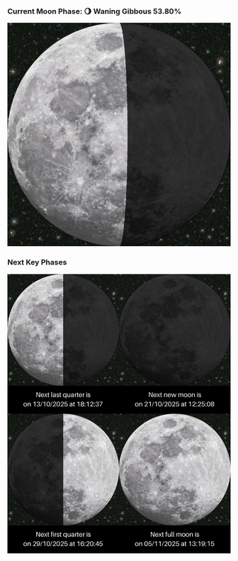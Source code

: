 ### Current Moon Phase: 🌖 Waning Gibbous 53.80%
![Moon Phase](moonphase.png)
### Next Key Phases
![Gallery](gallery.png)